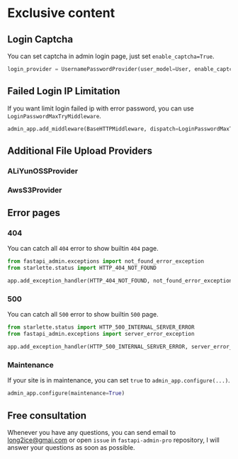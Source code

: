 # Exclusive content

## Login Captcha

You can set captcha in admin login page, just set `enable_captcha=True`.

```python
login_provider = UsernamePasswordProvider(user_model=User, enable_captcha=True)
```

## Failed Login IP Limitation

If you want limit login failed ip with error password, you can use `LoginPasswordMaxTryMiddleware`.

```python
admin_app.add_middleware(BaseHTTPMiddleware, dispatch=LoginPasswordMaxTryMiddleware(max_times = 3, after_seconds = 360))
```

## Additional File Upload Providers

### ALiYunOSSProvider

### AwsS3Provider

## Error pages

### 404

You can catch all `404` error to show builtin `404` page.

```python
from fastapi_admin.exceptions import not_found_error_exception
from starlette.status import HTTP_404_NOT_FOUND

app.add_exception_handler(HTTP_404_NOT_FOUND, not_found_error_exception)
```

### 500

You can catch all `500` error to show builtin `500` page.

```python
from starlette.status import HTTP_500_INTERNAL_SERVER_ERROR
from fastapi_admin.exceptions import server_error_exception

app.add_exception_handler(HTTP_500_INTERNAL_SERVER_ERROR, server_error_exception)
```

### Maintenance

If your site is in maintenance, you can set `true` to `admin_app.configure(...)`.

```python
admin_app.configure(maintenance=True)
```

## Free consultation

Whenever you have any questions, you can send email to <long2ice@gmai.com> or open `issue` in `fastapi-admin-pro` repository, I will answer your questions as soon as possible.
